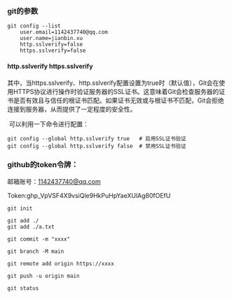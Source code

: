 ### git的参数

```
git config --list
    user.email=1142437740@qq.com
    user.name=jianbin.xu
    http.sslverify=false
    https.sslverify=false
```

#### 		http.sslverify  https.sslverify

​	其中，当https.sslverify、http.sslverify配置设置为true时（默认值），Git会在使用HTTPS协议进行操作时验证服务器的SSL证书。这意味着Git会检查服务器的证书是否有效且与信任的根证书匹配。如果证书无效或与根证书不匹配，Git会拒绝连接到服务器，从而提供了一定程度的安全性。

​	可以利用一下命令进行配置：

```
git config --global http.sslverify true   # 启用SSL证书验证
git config --global http.sslverify false  # 禁用SSL证书验证
```



### github的token令牌：

邮箱账号：1142437740@qq.com

Token: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



```
git init 

git add ./ 
git add ./a.txt

git commit -m "xxxx"

git branch -M main

git remote add origin https://xxxx

git push -u origin main

git status
```







